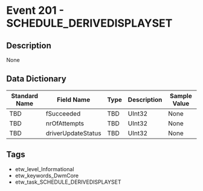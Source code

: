 # Event 201 - SCHEDULE_DERIVEDISPLAYSET

## Description
None

## Data Dictionary
|Standard Name|Field Name|Type|Description|Sample Value|
|---|---|---|---|---|
|TBD|fSucceeded|TBD|UInt32|None|None|
|TBD|nrOfAttempts|TBD|UInt32|None|None|
|TBD|driverUpdateStatus|TBD|UInt32|None|None|

## Tags
* etw_level_Informational
* etw_keywords_DwmCore
* etw_task_SCHEDULE_DERIVEDISPLAYSET